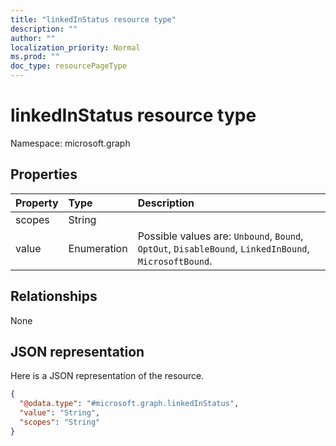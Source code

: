 ```yaml
---
title: "linkedInStatus resource type"
description: ""
author: ""
localization_priority: Normal
ms.prod: ""
doc_type: resourcePageType
---
```


# linkedInStatus resource type


Namespace: microsoft.graph



## Properties
|Property|Type|Description|
|:---|:---|:---|
|scopes|String||
|value|Enumeration| Possible values are: `Unbound`, `Bound`, `OptOut`, `DisableBound`, `LinkedInBound`, `MicrosoftBound`.|

## Relationships
None

## JSON representation
Here is a JSON representation of the resource.
<!-- {
  "blockType": "resource",
  "@odata.type": "microsoft.graph.linkedInStatus"
}
-->
``` json
{
  "@odata.type": "#microsoft.graph.linkedInStatus",
  "value": "String",
  "scopes": "String"
}
```

